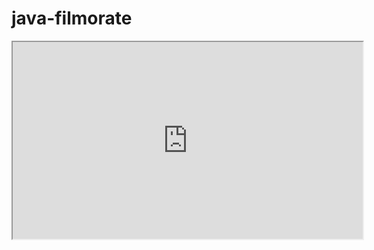 # java-filmorate
<iframe width="560" height="315" src='https://dbdiagram.io/e/659ae5ccac844320ae681cdd/659b028bac844320ae68eca5'> </iframe>